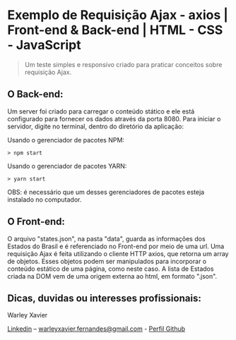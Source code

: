 # Exemplo de Requisição Ajax - axios | Front-end & Back-end | HTML - CSS - JavaScript
> Um teste simples e responsivo criado para praticar conceitos sobre requisição Ajax.

## O Back-end:

Um server foi criado para carregar o conteúdo stático e ele está configurado para fornecer os dados através da porta 8080. Para iniciar o servidor, digite no terminal, dentro do diretório da aplicação:

Usando o gerenciador de pacotes NPM:

 `> npm start`

Usando o gerenciador de pacotes YARN:

`> yarn start`

OBS: é necessário que um desses gerenciadores de pacotes esteja instalado no computador.

## O Front-end:

O arquivo "states.json", na pasta "data", guarda as informações dos Estados do Brasil e é referenciado no Front-end por meio de uma url. Uma requisição Ajax é feita utilizando o cliente HTTP axios, que retorna um array de objetos. Esses objetos podem ser manipulados para incorporar o conteúdo estático de uma página, como neste caso. A lista de Estados criada na DOM vem de uma origem externa ao html, em formato ".json".

## Dicas, duvidas ou interesses profissionais:

Warley Xavier

[Linkedin](https://www.linkedin.com/in/warley-xavier-a8b8811b7) – warleyxavier.fernandes@gmail.com - 
[Perfil Github](https://github.com/wrlxavier)

